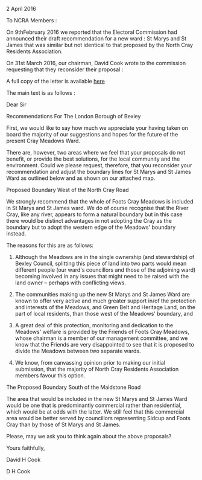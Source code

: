 2 April 2016

To NCRA Members :

On 9thFebruary 2016 we reported that the Electoral Commission had announced their draft recommendation for a new ward : St Marys and St James that was similar but not identical to that proposed by the North Cray Residents Association.

On 31st March 2016, our chairman, David Cook wrote to the commission requesting that they reconsider their proposal :

A full copy of the letter is available [here](http://www.northcrayresidents.org.uk/boundary/letter.pdf)

The main text is as follows :

Dear Sir

Recommendations For The London Borough of Bexley

First, we would like to say how much we appreciate your having taken on board the majority of our suggestions and hopes for the future of the present Cray Meadows Ward.

There are, however, two areas where we feel that your proposals do not benefit, or provide the best solutions, for the local community and the environment. Could we please request, therefore, that you reconsider your recommendation and adjust the boundary lines for St Marys and St James Ward as outlined below and as shown on our attached map.

Proposed Boundary West of the North Cray Road

We strongly recommend that the whole of Foots Cray Meadows is included in St Marys and St James ward. We do of course recognise that the River Cray, like any river, appears to form a natural boundary but in this case there would be distinct advantages in not adopting the Cray as the boundary but to adopt the western edge of the Meadows' boundary instead.

The reasons for this are as follows:

1. Although the Meadows are in the single ownership (and stewardship) of Bexley Council, splitting this piece of land into two parts would mean different people (our ward's councillors and those of the adjoining ward) becoming involved in any issues that might need to be raised with the land owner – perhaps with conflicting views.

2. The communities making up the new St Marys and St James Ward are known to offer very active and much greater support in/of the protection and interests of the Meadows, and Green Belt and Heritage Land, on the part of local residents, than those west of the Meadows' boundary, and

3. A great deal of this protection, monitoring and dedication to the Meadows' welfare is provided by the Friends of Foots Cray Meadows, whose chairman is a member of our management committee, and we know that the Friends are very disappointed to see that it is proposed to divide the Meadows between two separate wards.

4. We know, from canvassing opinion prior to making our initial submission, that the majority of North Cray Residents Association members favour this option.

The Proposed Boundary South of the Maidstone Road

The area that would be included in the new St Marys and St James Ward would be one that is predominantly commercial rather than residential, which would be at odds with the latter. We still feel that this commercial area would be better served by councillors representing Sidcup and Foots Cray than by those of St Marys and St James.

Please, may we ask you to think again about the above proposals?

Yours faithfully,

David H Cook

D H Cook
